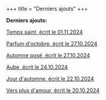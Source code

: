+++
title = "Derniers ajouts"
+++

**Derniers ajouts:**

[Temps saint, écrit le 01.11.2024](./seasons/22_vingt_deuxieme_saison/temps_saint/)

[Parfum d'octobre, écrit le 27.10.2024](./seasons/22_vingt_deuxieme_saison/parfum_d_octobre/)

[Automne posé, écrit le 27.10.2024](./seasons/22_vingt_deuxieme_saison/automne_pose/)

[Aube, écrit le 24.10.2024](./seasons/22_vingt_deuxieme_saison/aube/)

[Jour d'automne, écrit le 22.10.2024](./seasons/22_vingt_deuxieme_saison/jour_d_automne/)

[Vers plus d'amour, écrit le 20.10.2024](./seasons/22_vingt_deuxieme_saison/vers_plus_d_amour/)

